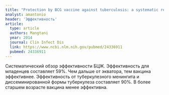 ```yaml
---
title: "Protection by BCG vaccine against tuberculosis: a systematic review of randomized controlled trials"
analyst: amantonio
header: 'Эффективность'
article:
  type: article
  authors: Mangtani
  year: 2014
  journal: Clin Infect Dis
  link: https://www.ncbi.nlm.nih.gov/pubmed/24336911
  pubmed: 24336911
---
```


Систематический обзор эффективности БЦЖ. Эффективность для младенцев составляет 59%. Чем дальше от экватора, тем вакцина эффективнее. Эффективность от туберкулезного менингита и диссеминированной формы туберкулеза составляет 90%. В более старшем возрасте вакцина менее эффективна.
